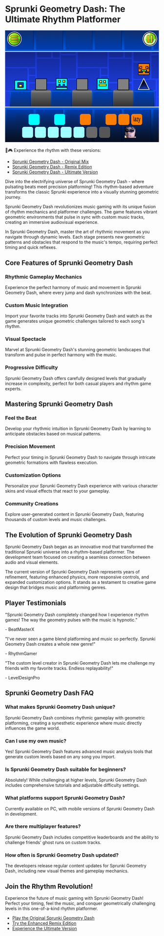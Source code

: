 # Sprunki Geometry Dash: The Ultimate Rhythm Platformer

![Sprunki Geometry Dash](https://raw.githubusercontent.com/sprunkiscrunkly/sprunki-geometry-dash/refs/heads/main/sprunki-geometry-dash.png "Sprunki Geometry Dash")

🎵🎮 Experience the rhythm with these versions:
- [Sprunki Geometry Dash - Original Mix](https://sprunksters.com/sprunki-geometry-dash/ "Sprunki Geometry Dash")
- [Sprunki Geometry Dash - Remix Edition](https://sprunkiscrunkly.com/sprunki-geometry-dash/ "Sprunki Geometry Dash") 
- [Sprunki Geometry Dash - Ultimate Version](https://sprunkipyramixed.com/sprunki-geometry-dash/ "Sprunki Geometry Dash")

Dive into the electrifying universe of Sprunki Geometry Dash - where pulsating beats meet precision platforming! This rhythm-based adventure transforms the classic Sprunki experience into a visually stunning geometric journey.

Sprunki Geometry Dash revolutionizes music gaming with its unique fusion of rhythm mechanics and platformer challenges. The game features vibrant geometric environments that pulse in sync with custom music tracks, creating an immersive audiovisual experience.

In Sprunki Geometry Dash, master the art of rhythmic movement as you navigate through dynamic levels. Each stage presents new geometric patterns and obstacles that respond to the music's tempo, requiring perfect timing and quick reflexes.

## Core Features of Sprunki Geometry Dash

### Rhythmic Gameplay Mechanics
Experience the perfect harmony of music and movement in Sprunki Geometry Dash, where every jump and dash synchronizes with the beat.

### Custom Music Integration
Import your favorite tracks into Sprunki Geometry Dash and watch as the game generates unique geometric challenges tailored to each song's rhythm.

### Visual Spectacle
Marvel at Sprunki Geometry Dash's stunning geometric landscapes that transform and pulse in perfect harmony with the music.

### Progressive Difficulty
Sprunki Geometry Dash offers carefully designed levels that gradually increase in complexity, perfect for both casual players and rhythm game experts.

## Mastering Sprunki Geometry Dash

### Feel the Beat
Develop your rhythmic intuition in Sprunki Geometry Dash by learning to anticipate obstacles based on musical patterns.

### Precision Movement
Perfect your timing in Sprunki Geometry Dash to navigate through intricate geometric formations with flawless execution.

### Customization Options
Personalize your Sprunki Geometry Dash experience with various character skins and visual effects that react to your gameplay.

### Community Creations
Explore user-generated content in Sprunki Geometry Dash, featuring thousands of custom levels and music challenges.

## The Evolution of Sprunki Geometry Dash

Sprunki Geometry Dash began as an innovative mod that transformed the traditional Sprunki universe into a rhythm-based platformer. The development team focused on creating a seamless connection between audio and visual elements.

The current version of Sprunki Geometry Dash represents years of refinement, featuring enhanced physics, more responsive controls, and expanded customization options. It stands as a testament to creative game design that bridges music and platforming genres.

## Player Testimonials

"Sprunki Geometry Dash completely changed how I experience rhythm games! The way the geometry pulses with the music is hypnotic."

\- BeatMasterX

"I've never seen a game blend platforming and music so perfectly. Sprunki Geometry Dash creates a whole new genre!"

\- RhythmGamer

"The custom level creator in Sprunki Geometry Dash lets me challenge my friends with my favorite tracks. Endless replayability!"

\- LevelDesignPro

## Sprunki Geometry Dash FAQ

### What makes Sprunki Geometry Dash unique?
Sprunki Geometry Dash combines rhythmic gameplay with geometric platforming, creating a synesthetic experience where music directly influences the game world.

### Can I use my own music?
Yes! Sprunki Geometry Dash features advanced music analysis tools that generate custom levels based on any song you import.

### Is Sprunki Geometry Dash suitable for beginners?
Absolutely! While challenging at higher levels, Sprunki Geometry Dash includes comprehensive tutorials and adjustable difficulty settings.

### What platforms support Sprunki Geometry Dash?
Currently available on PC, with mobile versions of Sprunki Geometry Dash in development.

### Are there multiplayer features?
Sprunki Geometry Dash includes competitive leaderboards and the ability to challenge friends' ghost runs on custom tracks.

### How often is Sprunki Geometry Dash updated?
The developers release regular content updates for Sprunki Geometry Dash, including new visual themes and gameplay mechanics.

## Join the Rhythm Revolution!

Experience the future of music gaming with Sprunki Geometry Dash! Perfect your timing, feel the music, and conquer geometrically challenging levels in this one-of-a-kind rhythm platformer.

- [Play the Original Sprunki Geometry Dash](https://sprunksters.com/sprunki-geometry-dash/)
- [Try the Enhanced Remix Edition](https://sprunkiscrunkly.com/sprunki-geometry-dash/)
- [Experience the Ultimate Version](https://sprunkipyramixed.com/sprunki-geometry-dash/)

